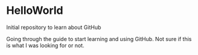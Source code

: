 # HelloWorld
Initial repository to learn about GitHub

Going through the guide to start learning and using GitHub.  Not sure if this is what I was looking for or not.
